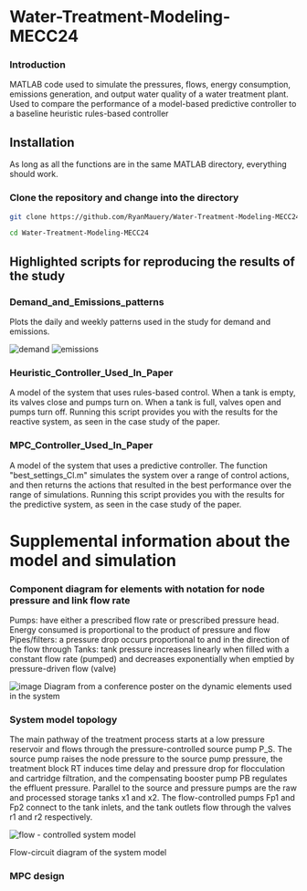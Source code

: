 # Water-Treatment-Modeling-MECC24

### Introduction

MATLAB code used to simulate the pressures, flows, energy consumption, emissions generation, and output water quality of a water treatment plant. 
Used to compare the performance of a model-based predictive controller to a baseline heuristic rules-based controller

## Installation

As long as all the functions are in the same MATLAB directory, everything should work. 

### Clone the repository and change into the directory
```sh
git clone https://github.com/RyanMauery/Water-Treatment-Modeling-MECC24.git

cd Water-Treatment-Modeling-MECC24
```

## Highlighted scripts for reproducing the results of the study

### Demand_and_Emissions_patterns
Plots the daily and weekly patterns used in the study for demand and emissions. 

![demand](https://github.com/user-attachments/assets/19dccf88-fd28-4f90-a27b-c391456cd0ab)
![emissions](https://github.com/user-attachments/assets/40dae28d-e296-458e-afd4-d03e66ccbc96)

### Heuristic_Controller_Used_In_Paper
A model of the system that uses rules-based control. 
When a tank is empty, its valves close and pumps turn on. When a tank is full, valves open and pumps turn off.
Running this script provides you with the results for the reactive system, as seen in the case study of the paper.

### MPC_Controller_Used_In_Paper
A model of the system that uses a predictive controller. 
The function "best_settings_Cl.m" simulates the system over a range of control actions, and then returns the actions that resulted in the best performance over the range of simulations.
Running this script provides you with the results for the predictive system, as seen in the case study of the paper.

# Supplemental information about the model and simulation

### Component diagram for elements with notation for node pressure and link flow rate

Pumps: have either a prescribed flow rate or prescribed pressure head. Energy consumed is proportional to the product of pressure and flow
Pipes/filters: a pressure drop occurs proportional to and in the direction of the flow through
Tanks: tank pressure increases linearly when filled with a constant flow rate (pumped) and decreases exponentially when emptied by pressure-driven flow (valve)

![image](https://github.com/user-attachments/assets/25d5c289-dfbf-4ed8-a095-c123416c3b4f)
Diagram from a conference poster on the dynamic elements used in the system

### System model topology

The main pathway of the treatment process starts at a low pressure reservoir and flows through the pressure-controlled source pump P_S. The source pump raises the node pressure to the source pump pressure, the treatment block RT induces time delay and pressure drop for flocculation and cartridge filtration, and the compensating booster pump PB regulates the effluent pressure. Parallel to the source and pressure pumps are the raw and processed storage tanks x1 and x2. The flow-controlled pumps Fp1 and Fp2 connect to the tank inlets, and the tank outlets flow through the valves r1 and r2 respectively.

![flow - controlled system model](https://github.com/user-attachments/assets/96c0bc73-9162-4906-bfa9-e3f2f9cdff94)

Flow-circuit diagram of the system model

### MPC design

